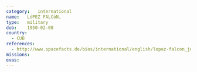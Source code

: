 ```yaml
---
category:	international
name:	LóPEZ FALCóN, 
type:	military
dob:	1950-02-08
country:
  - CUB
references:
  - http://www.spacefacts.de/bios/international/english/lopez-falcon_jose.htm
missions:
evas:
---
```


